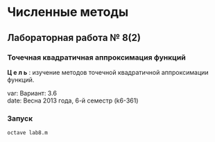 # Численные методы #

## Лабораторная работа № 8(2) ##
### Точечная квадратичная аппроксимация функций ###


__Ц е л ь__ : изучение методов точечной квадратичной аппроксимации функций.

var:  Вариант: 3.6		
date: Весна 2013 года, 6-й семестр (k6-361)

### Запуск ###
`octave lab8.m`
